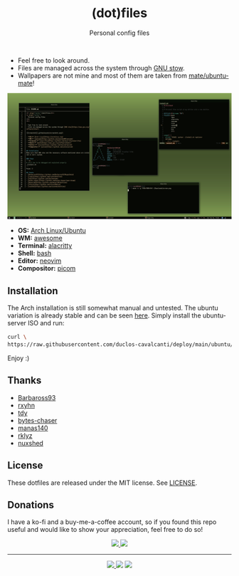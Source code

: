 <h1 align="center">(dot)files</h1>
<p align="center">
  Personal config files
</p>
<br>

- Feel free to look around.
- Files are managed across the system through [GNU stow](https://www.gnu.org/software/stow/).
- Wallpapers are not mine and most of them are taken from [mate/ubuntu-mate](https://github.com/ubuntu-mate/ubuntu-mate-artwork)!

![Screenshot](.github/assets/screenshot.png?)

- **OS:** [Arch Linux](https://archlinux.org)[/Ubuntu](https://ubuntu.com/)
- **WM:** [awesome](https://github.com/awesomeWM/awesome)
- **Terminal:** [alacritty](https://github.com/alacritty/alacritty)
- **Shell:** [bash](https://www.gnu.org/software/bash/)
- **Editor:** [neovim](https://github.com/neovim/neovim)
- **Compositor:** [picom](https://github.com/yshui/picom)

## Installation
The Arch installation is still somewhat manual and untested. The ubuntu variation is already stable and can be
seen [here](https://github.com/duclos-cavalcanti/deploy). Simply install the ubuntu-server ISO and run:
```sh
curl \
https://raw.githubusercontent.com/duclos-cavalcanti/deploy/main/ubuntu/install.sh | bash
```
Enjoy :)

## Thanks
- [Barbaross93](https://github.com/Barbaross93/Muspelheim)
- [rxyhn](https://github.com/rxyhn/dotfiles)
- [tdy](https://github.com/tdy/awesome)
- [bytes-chaser](https://github.com/bytes-chaser/neon-dream)
- [manas140](https://github.com/manas140/dotfiles)
- [rklyz](https://github.com/rklyz/MyRice)
- [nuxshed](https://github.com/nuxshed/dotfiles)


## License
These dotfiles are released under the MIT license. See [LICENSE](LICENSE).

## Donations
I have a ko-fi and a buy-me-a-coffee account, so if you found this repo useful and would like to show your appreciation, feel free to do so!

<p align="center">
<a href="https://ko-fi.com/duclos">
<img src="https://img.shields.io/badge/donation-ko--fi-red.svg">
</a>

<a href="https://www.buymeacoffee.com/danielduclos">
<img src="https://img.shields.io/badge/donation-buy--me--coffee-green.svg">
</a>

</p>

---
<p align="center">
<a href="https://github.com/duclos-cavalcanti/templates/LICENSE">
  <img src="https://img.shields.io/badge/license-MIT-blue.svg" />
</a>
<a>
  <img src="https://img.shields.io/github/languages/code-size/duclos-cavalcanti/dotfiles.svg" />
</a>
<a>
  <img src="https://img.shields.io/github/commit-activity/m/duclos-cavalcanti/dotfiles.svg" />
</a>

<!-- <a href="https://www.buymeacoffee.com/famiuhaque" target="_blank"><img src="https://cdn.buymeacoffee.com/buttons/v2/default-blue.png" alt="Buy Me A Coffee" style="height: 60px !important;width: 217px !important;" ></a> -->

</p>
